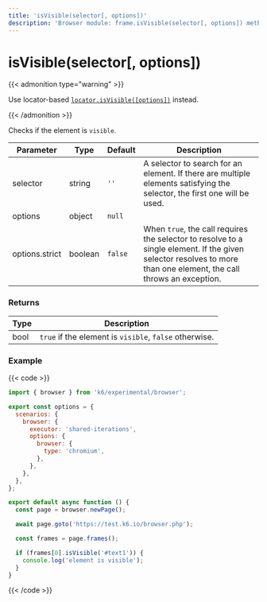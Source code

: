 ```yaml
---
title: 'isVisible(selector[, options])'
description: 'Browser module: frame.isVisible(selector[, options]) method'
---
```


# isVisible(selector[, options])

{{< admonition type="warning" >}}

Use locator-based [`locator.isVisible([options])`](https://grafana.com/docs/k6/<K6_VERSION>/javascript-api/k6-experimental/browser/locator/isvisible/) instead.

{{< /admonition >}}

Checks if the element is `visible`.

<TableWithNestedRows>

| Parameter      | Type    | Default | Description                                                                                                                                                        |
| -------------- | ------- | ------- | ------------------------------------------------------------------------------------------------------------------------------------------------------------------ |
| selector       | string  | `''`    | A selector to search for an element. If there are multiple elements satisfying the selector, the first one will be used.                                           |
| options        | object  | `null`  |                                                                                                                                                                    |
| options.strict | boolean | `false` | When `true`, the call requires the selector to resolve to a single element. If the given selector resolves to more than one element, the call throws an exception. |

</TableWithNestedRows>

### Returns

| Type | Description                                            |
| ---- | ------------------------------------------------------ |
| bool | `true` if the element is `visible`, `false` otherwise. |

### Example

{{< code >}}

```javascript
import { browser } from 'k6/experimental/browser';

export const options = {
  scenarios: {
    browser: {
      executor: 'shared-iterations',
      options: {
        browser: {
          type: 'chromium',
        },
      },
    },
  },
};

export default async function () {
  const page = browser.newPage();

  await page.goto('https://test.k6.io/browser.php');

  const frames = page.frames();

  if (frames[0].isVisible('#text1')) {
    console.log('element is visible');
  }
}
```

{{< /code >}}
